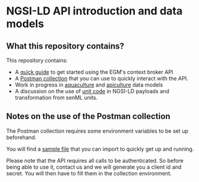 # NGSI-LD API introduction and data models

## What this repository contains?

This repository contains:
- A [quick guide](API_Quick_Guide.md) to get started using the EGM's context broker API
- A [Postman collection](F4W%20Developers%20Workshop%20-%20APIC.postman_collection.json) that you can use to quickly interact with the API. 
- Work in progress in [aquaculture](aquac) and [apiculture](apic) data models
- A discussion on the use of [unit code](UnitCodes.md) in NGSI-LD payloads and transformation from senML units.

## Notes on the use of the Postman collection

The Postman collection requires some environment variables to be set up beforehand.

You will find a [sample file](Stellio-Integration.postman_environment.json) that you can import to quickly get up and running.

Please note that the API requires all calls to be authenticated. So before being able to use it, contact us and we will generate you a client id and secret. You will then have to fill them in the collection environment.

